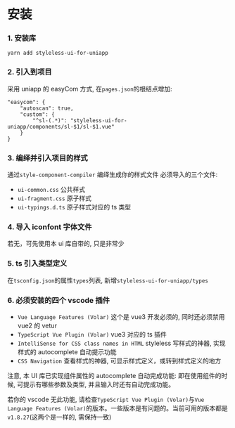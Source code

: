 # 安装

### 1. 安装库

```
yarn add styleless-ui-for-uniapp
```

### 2. 引入到项目

采用 uniapp 的 easyCom 方式, 在`pages.json`的根结点增加:

```
"easycom": {
    "autoscan": true,
    "custom": {
        "^sl-(.*)": "styleless-ui-for-uniapp/components/sl-$1/sl-$1.vue"
    }
}
```

### 3. 编绎并引入项目的样式

通过`style-component-compiler` 编绎生成你的样式文件
必须导入的三个文件:

- `ui-common.css` 公共样式
- `ui-fragment.css` 原子样式
- `ui-typings.d.ts` 原子样式对应的 ts 类型

### 4. 导入 iconfont 字体文件

若无，可先使用本 ui 库自带的, 只是非常少

### 5. ts 引入类型定义

在`tsconfig.json`的属性`types`列表, 新增`styleless-ui-for-uniapp/types`

### 6. 必须安装的四个 vscode 插件

- `Vue Language Features (Volar)` 这个是 vue3 开发必须的, 同时还必须禁用 vue2 的 vetur
- `TypeScript Vue Plugin (Volar)` vue3 对应的 ts 插件
- `IntelliSense for CSS class names in HTML` styleless 写样式的神器, 实现样式的 autocomplete 自动提示功能
- `CSS Navigation` 查看样式的神器, 可显示样式定义，或转到样式定义的地方

注意, 本 UI 库已实现组件属性的 autocomplete 自动完成功能: 即在使用组件的时候, 可提示有哪些参数及类型, 并且输入时还有自动完成功能。

若你的 vscode 无此功能, 请检查`TypeScript Vue Plugin (Volar)`与`Vue Language Features (Volar)`的版本。一些版本是有问题的。当前可用的版本都是`v1.8.27`(这两个是一样的, 需保持一致)
